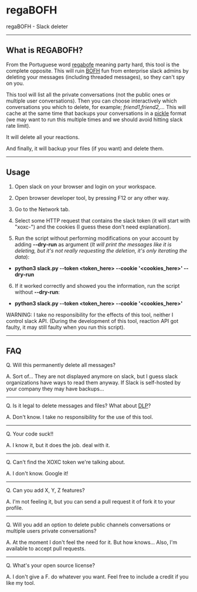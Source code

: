 # regaBOFH
regaBOFH - Slack deleter


----
## What is REGABOFH?
From the Portuguese word [regabofe](https://dicionario.priberam.org/regabofe) meaning party hard, this tool is the complete opposite. This will ruin [BOFH](https://en.wikipedia.org/wiki/Bastard_Operator_From_Hell) fun from enterprise slack admins by deleting your messages (including threaded messages), so they can't spy on you.

This tool will list all the private conversations (not the public ones or multiple user conversations). 
Then you can choose interactively which conversations you which to delete, for example; _friend1,friend2,..._
This will cache at the same time that backups your conversations in a [pickle](https://docs.python.org/3/library/pickle.html) format (we may want to run this multiple times and we should avoid hitting slack rate limit).

It will delete all your reactions.

And finally, it will backup your files (if you want) and delete them.

----
## Usage
1. Open slack on your browser and login on your workspace.
2. Open browser developer tool, by pressing F12 or any other way.

3. Go to the Network tab.

4. Select some HTTP request that contains the slack token (it will start with "xoxc-") and the cookies (I guess these don't need explanation).

5. Run the script without performing modifications on your account by adding **--dry-run** as argument (_It will print the messages like it is deleting, but it's not really requesting the deletion, it's only iterating the data_): 
  - **python3 slack.py --token <token_here> --cookie '<cookies_here>' --dry-run**

6. If it worked correctly and showed you the information, run the script without **--dry-run**:
  - **python3 slack.py --token <token_here> --cookie '<cookies_here>'**

WARNING: I take no responsibility for the effects of this tool, neither I control slack API. (During the development of this tool, reaction API got faulty, it may still faulty when you run this script).

----
## FAQ

Q. Will this permanently delete all messages?

A. Sort of... They are not displayed anymore on slack, but I guess slack organizations have ways to read them anyway. If Slack is self-hosted by your company they may have backups...

---

Q. Is it legal to delete messages and files? What about [DLP](https://en.wikipedia.org/wiki/Data_loss_prevention_software)?

A. Don't know. I take no responsibility for the use of this tool.

---

Q. Your code suck!!

A. I know it, but it does the job. deal with it. 

---

Q. Can't find the XOXC token we're talking about.

A. I don't know. Google it!

---

Q. Can you add X, Y, Z features?

A. I'm not feeling it, but you can send a pull request it of fork it to your profile.

---

Q. Will you add an option to delete public channels conversations or multiple users private conversations?

A. At the moment I don't feel the need for it. But how knows... Also, I'm available to accept pull requests.

---

Q. What's your open source license?

A. I don't give a F. do whatever you want. Feel free to include a credit if you like my tool. 

